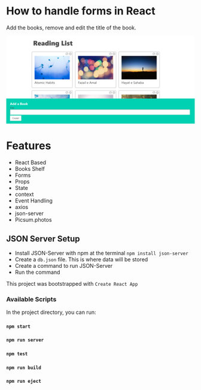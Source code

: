 # How to handle forms in React
Add the books, remove and edit the title of the book.


![Home Page](./public/homePage.png)
# Features
- React Based
- Books Shelf
- Forms
- Props
- State
- context
- Event Handling
- axios
- json-server
- Picsum.photos

## JSON Server Setup
-  Install JSON-Server with npm at the terminal `npm install json-server`
-  Create a `db.json` file. This is where data will be stored
-  Create a command to run JSON-Server
-  Run the command


This project was bootstrapped with `Create React App`


### Available Scripts

In the project directory, you can run:

#### `npm start`

#### `npm run server`

#### `npm test`

#### `npm run build`

#### `npm run eject`